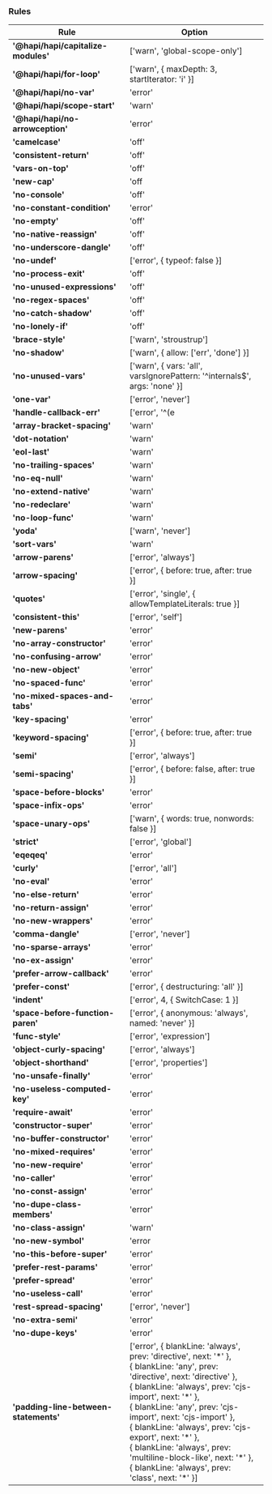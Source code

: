 
### Rules

| Rule | Option |
|------|--------|
| **'@hapi/hapi/capitalize-modules'** | ['warn', 'global-scope-only'] |
| **'@hapi/hapi/for-loop'** | ['warn', { maxDepth: 3, startIterator: 'i' }] |
| **'@hapi/hapi/no-var'** | 'error' |
| **'@hapi/hapi/scope-start'** | 'warn' |
| **'@hapi/hapi/no-arrowception'** | 'error' |
| **'camelcase'** | 'off' |
| **'consistent-return'** | 'off' |
| **'vars-on-top'** | 'off' |
| **'new-cap'** | 'off |
| **'no-console'** | 'off' |
| **'no-constant-condition'** | 'error' |
| **'no-empty'** | 'off' |
| **'no-native-reassign'** | 'off' |
| **'no-underscore-dangle'** | 'off' |
| **'no-undef'** | ['error', { typeof: false }] |
| **'no-process-exit'** | 'off' |
| **'no-unused-expressions'** | 'off' |
| **'no-regex-spaces'** | 'off' |
| **'no-catch-shadow'** | 'off' |
| **'no-lonely-if'** | 'off' |
| **'brace-style'** | ['warn', 'stroustrup'] |
| **'no-shadow'** | ['warn', { allow: ['err', 'done'] }] |
| **'no-unused-vars'** | ['warn', { vars: 'all', varsIgnorePattern: '^internals$', args: 'none' }] |
| **'one-var'** | ['error', 'never'] |
| **'handle-callback-err'** | ['error', '^(e|err|error)$'] |
| **'array-bracket-spacing'** | 'warn' |
| **'dot-notation'** | 'warn' |
| **'eol-last'** | 'warn' |
| **'no-trailing-spaces'** | 'warn' |
| **'no-eq-null'** | 'warn' |
| **'no-extend-native'** | 'warn' |
| **'no-redeclare'** | 'warn' |
| **'no-loop-func'** | 'warn' |
| **'yoda'** | ['warn', 'never'] |
| **'sort-vars'** | 'warn' |
| **'arrow-parens'** | ['error', 'always'] |
| **'arrow-spacing'** | ['error', { before: true, after: true }] |
| **'quotes'** | ['error', 'single', { allowTemplateLiterals: true }] |
| **'consistent-this'** | ['error', 'self'] |
| **'new-parens'** | 'error' |
| **'no-array-constructor'** | 'error' |
| **'no-confusing-arrow'** | 'error' |
| **'no-new-object'** | 'error' |
| **'no-spaced-func'** | 'error' |
| **'no-mixed-spaces-and-tabs'** | 'error' | 
| **'key-spacing'** | 'error' |
| **'keyword-spacing'** | ['error', { before: true, after: true }] |
| **'semi'** | ['error', 'always'] |
| **'semi-spacing'** | ['error', { before: false, after: true }] |
| **'space-before-blocks'** | 'error' |
| **'space-infix-ops'** | 'error' |
| **'space-unary-ops'** | ['warn', { words: true, nonwords: false }] |
| **'strict'** | ['error', 'global'] |
| **'eqeqeq'** | 'error' |
| **'curly'** | ['error', 'all'] |
| **'no-eval'** | 'error' |
| **'no-else-return'** | 'error' |
| **'no-return-assign'** | 'error' |
| **'no-new-wrappers'** | 'error' |
| **'comma-dangle'** | ['error', 'never'] |
| **'no-sparse-arrays'** | 'error' |
| **'no-ex-assign'** | 'error' |
| **'prefer-arrow-callback'** | 'error' |
| **'prefer-const'** | ['error', { destructuring: 'all' }] |
| **'indent'** | ['error', 4, { SwitchCase: 1 }] |
| **'space-before-function-paren'** | ['error', { anonymous: 'always', named: 'never' }] |
| **'func-style'** | ['error', 'expression'] |
| **'object-curly-spacing'** | ['error', 'always'] |
| **'object-shorthand'** | ['error', 'properties'] |
| **'no-unsafe-finally'** | 'error' |
| **'no-useless-computed-key'** | 'error' |
| **'require-await'** | 'error' |
| **'constructor-super'** | 'error' |
| **'no-buffer-constructor'** | 'error' |
| **'no-mixed-requires'** | 'error' |
| **'no-new-require'** | 'error' |
| **'no-caller'** | 'error' |
| **'no-const-assign'** | 'error' |
| **'no-dupe-class-members'** | 'error' |
| **'no-class-assign'** | 'warn' |
| **'no-new-symbol'** | 'error |
| **'no-this-before-super'** | 'error' |
| **'prefer-rest-params'** | 'error' |
| **'prefer-spread'** | 'error' |
| **'no-useless-call'** | 'error' |
| **'rest-spread-spacing'** | ['error', 'never'] |
| **'no-extra-semi'** | 'error' |
| **'no-dupe-keys'** | 'error' |
| **'padding-line-between-statements'** | ['error', { blankLine: 'always', prev: 'directive', next: '\*' }, <br>{ blankLine: 'any', prev: 'directive', next: 'directive' }, <br>{ blankLine: 'always', prev: 'cjs-import', next: '\*' }, <br>{ blankLine: 'any', prev: 'cjs-import', next: 'cjs-import' }, <br>{ blankLine: 'always', prev: 'cjs-export', next: '\*' }, <br>{ blankLine: 'always', prev: 'multiline-block-like', next: '\*' }, <br>{ blankLine: 'always', prev: 'class', next: '\*' }] |
